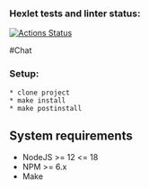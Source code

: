 ### Hexlet tests and linter status:
[![Actions Status](https://github.com/AlekRing/frontend-project-12/workflows/hexlet-check/badge.svg)](https://github.com/AlekRing/frontend-project-12/actions)

#Chat

### Setup:
    * clone project
    * make install
    * make postinstall

## System requirements
* NodeJS >= 12 <= 18
* NPM >= 6.x
* Make

